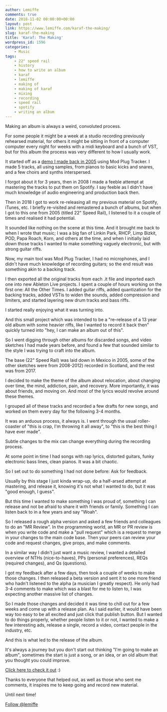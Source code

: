 ```yaml
---
author: Lemiffe
comments: true
date: 2018-11-02 00:00:00+00:00
layout: post
link: https://www.lemiffe.com/karaf-the-making/
slug: karaf-the-making
title: 'Karaf: The Making'
wordpress_id: 1596
categories:
    - Music
tags:
    - 22" speed rail
    - history
    - how to write an album
    - karaf
    - lemiffe
    - making of
    - making of karaf
    - mixing
    - recording
    - speed rail
    - spotify
    - writing an album
---
```


Making an album is always a weird, convoluted process.

For some people it might be a week at a studio recording previously rehearsed material, for others it might be sitting in front of a computer computer every night for weeks with a midi keyboard and a bunch of VST, but for this album the process was very different to how I usually work.

It started off as a [demo I made back in 2005](https://open.spotify.com/album/3Fc7ifsepb8fIUhGBep2K2?si=EtPohcqgSwqPieiZ_lAPUQ) using Mod Plug Tracker. I made 5 tracks, all using samples, from pianos to basic kicks and snares, and a few choirs and synths interspersed.

I forgot about it for 3 years, then in 2008 I made a feeble attempt at mastering the tracks to put them on Spotify. I say feeble as I didn't have much knowledge of audio engineering and production back then.

Then in 2018 I got to work re-releasing all my previous material on Spotify, iTunes, etc. I briefly re-visited and remastered a bunch of albums, but when I got to this one from 2005 (titled 22" Speed Rail), I listened to it a couple of times and realised it had potential.

It sounded like nothing on the scene at this time. And it brought me back to when I wrote that music; I was a big fan of Linkin Park, RHCP, Limp Bizkit, POD, Papa Roach, Korn, and others at the time, and when I initially laid down those tracks I wanted to make something vaguely electronic, but with strong guitar riffs.

Now, my main tool was Mod Plug Tracker, I had no microphones, and I didn't have much knowledge of recording guitars; so the end result was something akin to a backing track.

I then exported all the original tracks from each .it file and imported each one into new Ableton Live projects. I spent a couple of hours working on the first one: All the Other Times. I added guitar riffs, added quantization for the backing tracks, added VSTis to widen the sounds, added compression and limiters, and started layering new drum tracks and bass riffs.

I started really enjoying what it was turning into.

And this small project which was intended to be a "re-release of a 13 year old album with some heavier riffs, like I wanted to record it back then" quickly turned into "hey, I can make an album out of this".

So I went digging through other albums for discarded songs, and video sketches I had made years before, and found a few that sounded similar to the style I was trying to craft into the album.

The base (22" Speed Rail) was laid down in Mexico in 2005, some of the other sketches were from 2008-2012) recorded in Scotland, and the rest was from 2017.

I decided to make the theme of the album about relocation, about changing over time, the mind, addiction, pain, and recovery. More importantly, it was about friends, and moving on. And most of the lyrics would revolve around these themes.

I grouped all of these tracks and recorded a few drafts for new songs, and worked on them every day for the following 3-4 months.

It was an arduous process, it always is. I went through the usual roller-coaster of "this is crap, I'm throwing it all away", to "this is the best thing I have ever made".

Subtle changes to the mix can change everything during the recording process.

At some point in time I had songs with rap lyrics, distorted guitars, funky electronic bass lines, clean pianos. It was a bit chaotic.

So I set out to do something I had not done before: Ask for feedback.

Usually by this stage I just kinda wrap-up, do a half-arsed attempt at mastering, and release it, knowing it's not what I wanted to do, but it was "good enough, I guess".

But this time I wanted to make something I was proud of, something I can release and not be afraid to share it with friends or family. Something I can listen back to in a few years and say "Woah".

So I released a rough alpha version and asked a few friends and colleagues to do an "MR Review". In the programming world, an MR or PR review is when you write code and make a "pull request" which is a request to merge in your changes to the main code base. Then your peers can review your code and request changes, give props, and make comments.

In a similar way I didn't just want a music review, I wanted a detailed overview of NTHs (nice-to-haves), PPs (personal preferences), REQs (required changes), and Qs (questions).

I got my feedback after a few days, then took a couple of weeks to make those changes. I then released a beta version and sent it to one more friend who hadn't listened to the alpha (a musician I greatly respect). He only had 3-4 comments to make which was a blast for me to listen to, I was expecting another massive list of changes.

So I made those changes and decided it was time to chill out for a few weeks and come up with a release plan. As I said earlier, it would have been way too easy to be all excited and just click that publish button. But I wanted to do things properly, whether people listen to it or not, I wanted to make a few interesting ads, release a single, record a video, contact people in the industry, etc.

And this is what led to the release of the album.

It's always a journey but you don't start out thinking "I'm going to make an album", sometimes the start is just a song, or an idea, or an old album that you thought you could improve.

[Click here to check it out](https://www.lemiffe.com/karaf-out-now/) :)

Thanks to everyone that helped out, as well as those who sent me comments, it inspires me to keep going and record new material.

Until next time!

[Follow @lemiffe](https://twitter.com/lemiffe?ref_src=twsrc%5Etfw)
